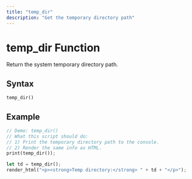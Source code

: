 ```yaml
---
title: "temp_dir"
description: "Get the temporary directory path"
---
```


# temp_dir Function

Return the system temporary directory path.

## Syntax

```rust
temp_dir()
```

## Example

```rust
// Demo: temp_dir()
// What this script should do:
// 1) Print the temporary directory path to the console.
// 2) Render the same info as HTML.
print(temp_dir());

let td = temp_dir();
render_html("<p><strong>Temp directory:</strong> " + td + "</p>");
```
